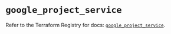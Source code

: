 # `google_project_service`

Refer to the Terraform Registry for docs: [`google_project_service`](https://registry.terraform.io/providers/hashicorp/google-beta/6.49.0/docs/resources/google_project_service).
